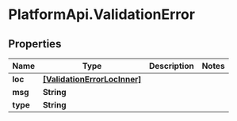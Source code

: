 # PlatformApi.ValidationError

## Properties

Name | Type | Description | Notes
------------ | ------------- | ------------- | -------------
**loc** | [**[ValidationErrorLocInner]**](ValidationErrorLocInner.md) |  |
**msg** | **String** |  |
**type** | **String** |  |
